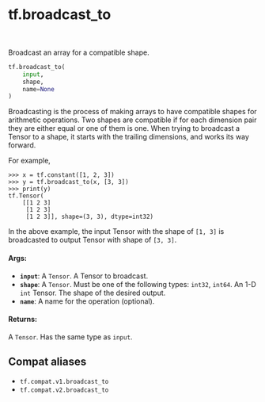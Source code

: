 <div itemscope itemtype="http://developers.google.com/ReferenceObject">
<meta itemprop="name" content="tf.broadcast_to" />
<meta itemprop="path" content="Stable" />
</div>

# tf.broadcast_to

<!-- Insert buttons and diff -->

<table class="tfo-notebook-buttons tfo-api" align="left">
</table>



Broadcast an array for a compatible shape.

``` python
tf.broadcast_to(
    input,
    shape,
    name=None
)
```



<!-- Placeholder for "Used in" -->

Broadcasting is the process of making arrays to have compatible shapes
for arithmetic operations. Two shapes are compatible if for each
dimension pair they are either equal or one of them is one. When trying
to broadcast a Tensor to a shape, it starts with the trailing dimensions,
and works its way forward.

For example,

```
>>> x = tf.constant([1, 2, 3])
>>> y = tf.broadcast_to(x, [3, 3])
>>> print(y)
tf.Tensor(
    [[1 2 3]
     [1 2 3]
     [1 2 3]], shape=(3, 3), dtype=int32)
```

In the above example, the input Tensor with the shape of `[1, 3]`
is broadcasted to output Tensor with shape of `[3, 3]`.

#### Args:


* <b>`input`</b>: A `Tensor`. A Tensor to broadcast.
* <b>`shape`</b>: A `Tensor`. Must be one of the following types: `int32`, `int64`.
  An 1-D `int` Tensor. The shape of the desired output.
* <b>`name`</b>: A name for the operation (optional).


#### Returns:

A `Tensor`. Has the same type as `input`.


## Compat aliases

* `tf.compat.v1.broadcast_to`
* `tf.compat.v2.broadcast_to`

